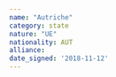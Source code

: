 ```yaml
---
name: "Autriche"
category: state
nature: "UE"
nationality: AUT
alliance: 
date_signed: '2018-11-12'
---
```

    
